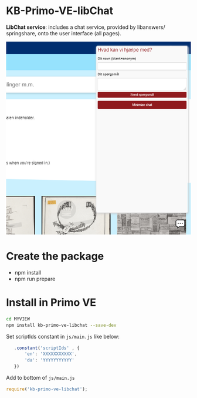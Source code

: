 # KB-Primo-VE-libChat

**LibChat service**: includes a chat service, provided by libanswers/ springshare, onto the user interface (all pages).     
       
 ![Screenshot](chatbox.png) 
 
 
 # Create the package
 * npm install
 * npm run prepare
 
 # Install in Primo VE
 ```bash
 cd MYVIEW
 npm install kb-primo-ve-libchat --save-dev
 ```
 
 Set scriptIds constant in `js/main.js` like below:
 ```javascript 
    .constant('scriptIds' , {
        'en': 'XXXXXXXXXXX',
        'da': 'YYYYYYYYYYY'
    })
```

 Add to bottom of `js/main.js`
 ```javascript
 require('kb-primo-ve-libchat');
```